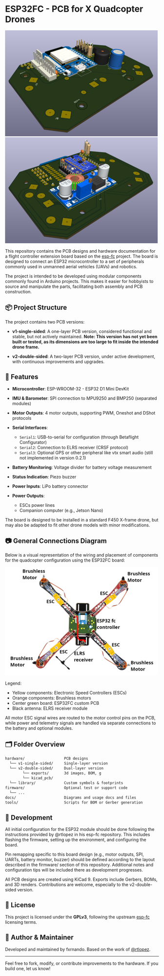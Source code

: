 # ESP32FC - PCB for X Quadcopter Drones
<img src="hardware/v2-double-sided/exports/3dViews/esp32FC_iso.png" alt="PCB v2 iso front view" width="500"/>
<img src="hardware/v2-double-sided/exports/3dViews/esp32FC_iso2.png" alt="PCB v2 iso back view" width="500"/>

This repository contains the PCB designs and hardware documentation for a flight controller extension board based on the [esp-fc](https://github.com/rtlopez/esp-fc) project. The board is designed to connect an ESP32  microcontroller to a set of peripherals commonly used in unmanned aerial vehicles (UAVs) and robotics.

The project is intended to be developed using modular components commonly found in Arduino projects. This makes it easier for hobbyists to source and manipulate the parts, facilitating both assembly and PCB construction.

## 📦 Project Structure

The project contains two PCB versions:

* **v1-single-sided**: A one-layer PCB version, considered functional and stable, but not actively maintained.
**Note: This version has not yet been built or tested, as its dimensions are too large to fit inside the intended drone frame.**

* **v2-double-sided**: A two-layer PCB version, under active development, with continuous improvements and upgrades.

## 🧩 Features

* **Microcontroller**: ESP-WROOM-32 - ESP32 D1 Mini DevKit
* **IMU & Barometer**: SPI connection to MPU9250 and BMP250 (separated modules)
* **Motor Outputs**: 4 motor outputs, supporting PWM, Oneshot and DShot protocols
* **Serial Interfaces**:

  * `Serial1`: USB-to-serial for configuration (through Betaflight Configurator)
  * `Serial2`: Connection to ELRS receiver (CRSF protocol)
  * `Serial3`: Optional GPS or other peripheral like vtx smart audio (still not implemented in version 0.2.1)
* **Battery Monitoring**: Voltage divider for battery voltage measurement
* **Status Indication**: Piezo buzzer
* **Power Inputs**: LiPo battery connector
* **Power Outputs**:

  * ESCs power lines
  * Companion computer (e.g., Jetson Nano)

The board is designed to be installed in a standard F450 X-frame drone, but may also be adapted to fit other drone models with minor modifications.

## 📷 General Connections Diagram

Below is a visual representation of the wiring and placement of components for the quadcopter configuration using the ESP32FC board:

<img src="docs/images/wiringDiagram.png" alt="PCB v2 iso front view" width="500"/>

Legend:
* Yellow components: Electronic Speed Controllers (ESCs)
* Orange components: Brushless motors
* Center green board: ESP32FC custom PCB
* Black antenna: ELRS receiver module

All motor ESC signal wires are routed to the motor control pins on the PCB, while power and telemetry signals are handled via separate connections to the battery and optional modules.



## 🗂 Folder Overview

```text
hardware/                  PCB designs
  └── v1-single-sided/     Single-layer version
  └── v2-double-sided/     Dual-layer version
        └── exports/       3d images, BOM, g 
        └── kicad_pcb/    
  └── library/             Custom symbols & footprints
firmware/                  Optional test or support code
  └── ...
docs/                      Diagrams and usage docs and files
tools/                     Scripts for BOM or Gerber generation
```

## 🔧 Development

All initial configuration for the ESP32 module should be done following the instructions provided by @rtlopez in his esp-fc repository. This includes flashing the firmware, setting up the environment, and configuring the board.

Pin remapping specific to this board design (e.g., motor outputs, SPI, UARTs, battery monitor, buzzer) should be defined according to the layout described in the firmware/ section of this repository. Additional notes and configuration tips will be included there as development progresses.

All PCB designs are created using KiCad 9. Exports include Gerbers, BOMs, and 3D renders. Contributions are welcome, especially to the v2-double-sided version.

## 📝 License

This project is licensed under the **GPLv3**, following the upstream [esp-fc](https://github.com/rtlopez/esp-fc) licensing terms.

## 👤 Author & Maintainer

Developed and maintained by fxrnando. Based on the work of [@rtlopez](https://github.com/rtlopez).

---

Feel free to fork, modify, or contribute improvements to the hardware. If you build one, let us know!
